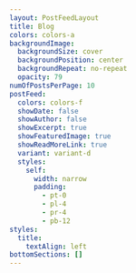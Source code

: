 ```yaml
---
layout: PostFeedLayout
title: Blog
colors: colors-a
backgroundImage:
  backgroundSize: cover
  backgroundPosition: center
  backgroundRepeat: no-repeat
  opacity: 79
numOfPostsPerPage: 10
postFeed:
  colors: colors-f
  showDate: false
  showAuthor: false
  showExcerpt: true
  showFeaturedImage: true
  showReadMoreLink: true
  variant: variant-d
  styles:
    self:
      width: narrow
      padding:
        - pt-0
        - pl-4
        - pr-4
        - pb-12
styles:
  title:
    textAlign: left
bottomSections: []
---
```

